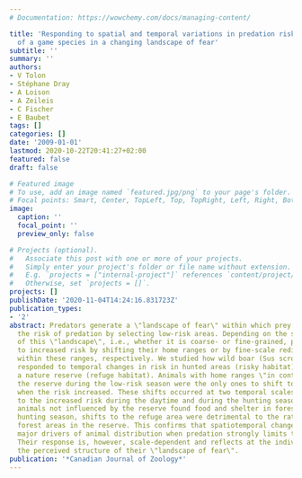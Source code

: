 ```yaml
---
# Documentation: https://wowchemy.com/docs/managing-content/

title: 'Responding to spatial and temporal variations in predation risk: space use
  of a game species in a changing landscape of fear'
subtitle: ''
summary: ''
authors:
- V Tolon
- Stéphane Dray
- A Loison
- A Zeileis
- C Fischer
- E Baubet
tags: []
categories: []
date: '2009-01-01'
lastmod: 2020-10-22T20:41:27+02:00
featured: false
draft: false

# Featured image
# To use, add an image named `featured.jpg/png` to your page's folder.
# Focal points: Smart, Center, TopLeft, Top, TopRight, Left, Right, BottomLeft, Bottom, BottomRight.
image:
  caption: ''
  focal_point: ''
  preview_only: false

# Projects (optional).
#   Associate this post with one or more of your projects.
#   Simply enter your project's folder or file name without extension.
#   E.g. `projects = ["internal-project"]` references `content/project/deep-learning/index.md`.
#   Otherwise, set `projects = []`.
projects: []
publishDate: '2020-11-04T14:24:16.831723Z'
publication_types:
- '2'
abstract: Predators generate a \"landscape of fear\" within which prey can minimize
  the risk of predation by selecting low-risk areas. Depending on the spatial structure
  of this \"landscape\", i.e., whether it is coarse- or fine-grained, prey may respond
  to increased risk by shifting their home ranges or by fine-scale redistributions
  within these ranges, respectively. We studied how wild boar (Sus scrofa L., 1758)
  responded to temporal changes in risk in hunted areas (risky habitat) surrounding
  a nature reserve (refuge habitat). Animals with home ranges \"in contact\" with
  the reserve during the low-risk season were the only ones to shift toward the refuge
  when the risk increased. These shifts occurred at two temporal scales in response
  to the increased risk during the daytime and during the hunting season. Whereas
  animals not influenced by the reserve found food and shelter in forest during the
  hunting season, shifts to the refuge area were detrimental to the rather scarce
  forest areas in the reserve. This confirms that spatiotemporal changes in risk are
  major drivers of animal distribution when predation strongly limits their fitness.
  Their response is, however, scale-dependent and reflects at the individual level
  the perceived structure of their \"landscape of fear\".
publication: '*Canadian Journal of Zoology*'
---
```

